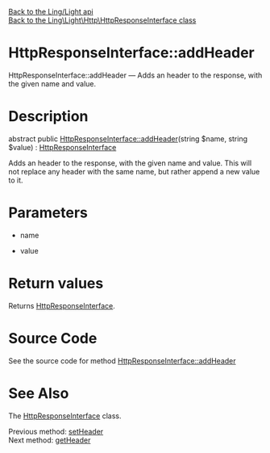 [Back to the Ling/Light api](https://github.com/lingtalfi/Light/blob/master/doc/api/Ling/Light.md)<br>
[Back to the Ling\Light\Http\HttpResponseInterface class](https://github.com/lingtalfi/Light/blob/master/doc/api/Ling/Light/Http/HttpResponseInterface.md)


HttpResponseInterface::addHeader
================



HttpResponseInterface::addHeader — Adds an header to the response, with the given name and value.




Description
================


abstract public [HttpResponseInterface::addHeader](https://github.com/lingtalfi/Light/blob/master/doc/api/Ling/Light/Http/HttpResponseInterface/addHeader.md)(string $name, string $value) : [HttpResponseInterface](https://github.com/lingtalfi/Light/blob/master/doc/api/Ling/Light/Http/HttpResponseInterface.md)




Adds an header to the response, with the given name and value.
This will not replace any header with the same name, but rather append a new value to it.




Parameters
================


- name

    

- value

    


Return values
================

Returns [HttpResponseInterface](https://github.com/lingtalfi/Light/blob/master/doc/api/Ling/Light/Http/HttpResponseInterface.md).








Source Code
===========
See the source code for method [HttpResponseInterface::addHeader](https://github.com/lingtalfi/Light/blob/master/Http/HttpResponseInterface.php#L53-L53)


See Also
================

The [HttpResponseInterface](https://github.com/lingtalfi/Light/blob/master/doc/api/Ling/Light/Http/HttpResponseInterface.md) class.

Previous method: [setHeader](https://github.com/lingtalfi/Light/blob/master/doc/api/Ling/Light/Http/HttpResponseInterface/setHeader.md)<br>Next method: [getHeader](https://github.com/lingtalfi/Light/blob/master/doc/api/Ling/Light/Http/HttpResponseInterface/getHeader.md)<br>

